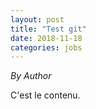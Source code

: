 ```yaml
---
layout: post
title: "Test git"
date: 2018-11-18
categories: jobs
---
```


*By Author*

C'est le contenu.